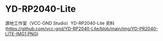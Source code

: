 # YD-RP2040-Lite
源地工作室（VCC-GND Studio）YD-RP2040-Lite 资料
(https://github.com/vcc-gnd/YD-RP2040-Lite/blob/main/img/YD-PR2040-LITE-IMG1.PNG)
